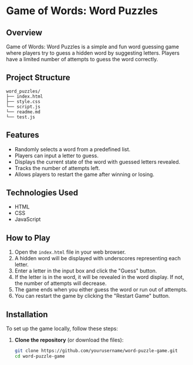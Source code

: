 # Game of Words: Word Puzzles

## Overview
Game of Words: Word Puzzles is a simple and fun word guessing game where players try to guess a hidden word by suggesting letters. Players have a limited number of attempts to guess the word correctly.

## Project Structure
```
word_puzzles/
├── index.html
├── style.css
└── script.js
└── readme.md
└── test.js

```

## Features
- Randomly selects a word from a predefined list.
- Players can input a letter to guess.
- Displays the current state of the word with guessed letters revealed.
- Tracks the number of attempts left.
- Allows players to restart the game after winning or losing.

## Technologies Used
- HTML
- CSS
- JavaScript

## How to Play
1. Open the `index.html` file in your web browser.
2. A hidden word will be displayed with underscores representing each letter.
3. Enter a letter in the input box and click the "Guess" button.
4. If the letter is in the word, it will be revealed in the word display. If not, the number of attempts will decrease.
5. The game ends when you either guess the word or run out of attempts.
6. You can restart the game by clicking the "Restart Game" button.

## Installation
To set up the game locally, follow these steps:

1. **Clone the repository** (or download the files):
   ```bash
   git clone https://github.com/yourusername/word-puzzle-game.git
   cd word-puzzle-game
